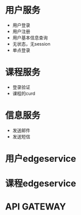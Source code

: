 # 用户服务
- 用户登录
- 用户注册
- 用户基本信息查询
- 无状态，无session
- 单点登录


# 课程服务
- 登录验证
- 课程的curd

# 信息服务
- 发送邮件
- 发送短信

# 用户edgeservice
# 课程edgeservice
# API GATEWAY